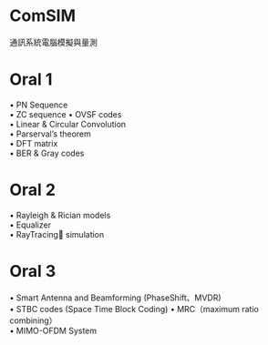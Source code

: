 # ComSIM
通訊系統電腦模擬與量測  

# Oral 1  
• PN Sequence  
• ZC sequence
• OVSF codes  
• Linear & Circular Convolution  
• Parserval’s theorem  
• DFT matrix  
• BER & Gray codes  

# Oral 2  
• Rayleigh & Rician models  
• Equalizer  
• RayTracing simulation  

# Oral 3  
• Smart Antenna and Beamforming (PhaseShift、MVDR)  
• STBC codes (Space Time Block Coding)
• MRC（maximum ratio combining）  
• MIMO-OFDM System  










